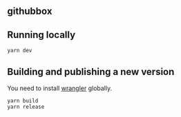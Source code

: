 ## githubbox

## Running locally

```
yarn dev
```

## Building and publishing a new version

You need to install [wrangler](https://github.com/cloudflare/wrangler) globally.

```
yarn build
yarn release
```
